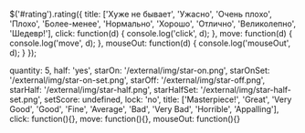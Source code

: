 
$('#rating').rating({
	title: ['Хуже не бывает', 'Ужасно', 'Очень плохо', 'Плохо', 'Более-менее', 'Нормально', 'Хорошо', 'Отлично', 'Великолепно', 'Шедевр!'],
	click: function(d) {
		console.log('click', d);
	},
	move: function(d) {
		console.log('move', d);
	},
	mouseOut: function(d) {
		console.log('mouseOut', d);
	}
});


quantity: 5,
half: 'yes',
starOn: '/external/img/star-on.png',
starOnSet: '/external/img/star-on-set.png',
starOff: '/external/img/star-off.png',
starHalf: '/external/img/star-half.png',
starHalfSet: '/external/img/star-half-set.png',
setScore: undefined,
lock: 'no',
title: ['Masterpiece!', 'Great', 'Very Good', 'Good', 'Fine', 'Average', 'Bad', 'Very Bad', 'Horrible', 'Appalling'],
click: function(){},
move: function(){},
mouseOut: function(){}
